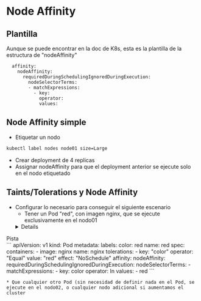 # Node Affinity

## Plantilla

Aunque se puede encontrar en la doc de K8s, esta es la plantilla de la estructura de "nodeAffinity"

```
  affinity:
    nodeAffinity:
      requiredDuringSchedulingIgnoredDuringExecution:
        nodeSelectorTerms:
        - matchExpressions:
          - key:
            operator:
            values:
```

## Node Affinity simple

  * Etiquetar un nodo
```bash
kubectl label nodes node01 size=Large
```
  * Crear deployment de 4 replicas
  * Assignar nodeAffinity para que el deployment anterior se ejecute solo en el nodo etiquetado

## Taints/Tolerations y Node Affinity

  * Configurar lo necesario para conseguir el siguiente escenario
    * Tener un Pod "red", con imagen nginx, que se ejecute exclusivamente en el nodo01
    <details>
<summary>Pista</summary>
```
apiVersion: v1
kind: Pod
metadata:
  labels:
    color: red
  name: red
spec:
  containers:
  - image: nginx
    name: nginx
  tolerations:
  - key: "color"
    operator: "Equal"
    value: "red"
    effect: "NoSchedule"
  affinity:
    nodeAffinity:
      requiredDuringSchedulingIgnoredDuringExecution:
        nodeSelectorTerms:
        - matchExpressions:
          - key: color
            operator: In
            values:
            - red
```
   </details>

    * Que cualquier otro Pod (sin necesidad de definir nada en el Pod, se ejecute en el nodo02, o cualquier nodo adicional si aumentamos el cluster

